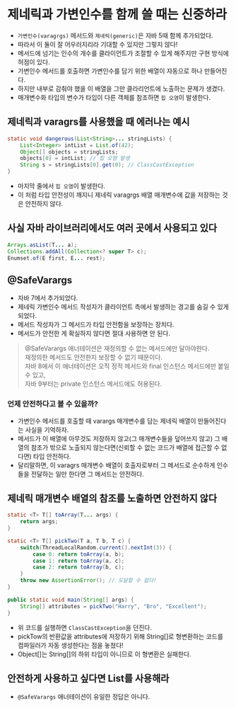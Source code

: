 # 제네릭과 가변인수를 함께 쓸 때는 신중하라

- `가변인수(varagrgs)` 메서드와 `제네릭(generic)`은 자바 5때 함께 추가되었다.
- 따라서 이 둘이 잘 어우러지리라 기대할 수 있지만 그렇지 않다!
- 메서드에 넘기는 인수의 개수를 클라이언트가 조절할 수 있게 해주지만 구현 방식에 허점이 있다.
- 가변인수 메서드를 호출하면 가변인수를 담기 위한 배열이 자동으로 하나 만들어진다.
- 하지만 내부로 감춰야 했을 이 배열을 그만 클라리언트에 노출하는 문제가 생겼다.
- 매개변수화 타입의 변수가 타입이 다른 객체를 참조하면 `힙 오염`이 발생한다.

## 제네릭과 varagrs를 사용했을 때 에러나는 예시
```java
static void dangerous(List<String>... stringLists) {
    List<Integer> intList = List.of(42);
    Object[] objects = stringLists;
    objects[0] = intList; // 힙 오염 발생
    String s = stringLists[0].get(0); // ClassCastException
}
```

- 마지막 줄에서 `힙 오염`이 발생한다.
- 이 처럼 타입 안전성이 깨지니 제네릭 varagrgs 배열 매개변수에 값을 저장하는 것은 안전하지 않다.

## 사실 자바 라이브러리에서도 여러 곳에서 사용되고 있다
```java
Arrays.asList(T... a);
Collections.addAll(Collection<? super T> c);
Enumset.of(E first, E... rest);
```

## @SafeVarargs
- 자바 7에서 추가되었다.
- 제네릭 가변인수 메서드 작성자가 클라이언트 측에서 발생하는 경고를 숨길 수 있게 되었다.
- 메서드 작성자가 그 메서드가 타입 안전함을 보장하는 장치다.
- 메서드가 안전한 게 확실하지 않다면 절대 사용하면 안 된다.
> @SafeVarargs 애너테이션은 재정의할 수 없는 메서드에만 달아야한다.  
> 재정의한 메서드도 안전한지 보장할 수 없기 때문이다.  
> 자바 8에서 이 애너테이션은 오직 정적 메서드와 final 인스턴스 메서드에만 붙일 수 있고,  
> 자바 9부터는 private 인스턴스 메서드에도 허용된다.

### 언제 안전하다고 볼 수 있을까?
- 가변인수 메서드를 호출할 때 varargs 매개변수를 담는 제네릭 배열이 만들어진다는 사실을 기억하자.
- 메서드가 이 배열에 아무것도 저장하지 않고(그 매개변수들을 덮어쓰지 않고) 그 배열의 참조가 밖으로 노출되지 않는다면(신뢰할 수 없는 코드가 배열에 접근할 수 없다면) 타입 안전하다.
- 달리말하면, 이 varagrs 매개변수 배열이 호출자로부터 그 메서드로 순수하게 인수들을 전달하는 일만 한다면 그 메서드는 안전하다.

## 제네릭 매개변수 배열의 참조를 노출하면 안전하지 않다
```java
static <T> T[] toArray(T... args) {
    return args;
}

static <T> T[] pickTwo(T a, T b, T c) {
    switch(ThreadLocalRandom.current().nextInt(3)) {
        case 0: return toArray(a, b);
        case 1: return toArray(a, c);
        case 2: return toArray(b, c);
    }
    throw new AssertionError(); // 도달할 수 없다!
}

public static void main(String[] args) {
    String[] attributes = pickTwo("Harry", "Bro", "Excellent");
}
```

- 위 코드를 실행하면 `ClassCastException`을 던진다.
- pickTow의 반환값을 attributes에 저장하기 위해 String[]로 형변환하는 코드를 컴파일러가 자동 생성한다는 점을 놓쳤다!
- Object[]는 String[]의 하위 타입이 아니므로 이 형변환은 실패한다.

## 안전하게 사용하고 싶다면 List를 사용해라
- `@SafeVarargs` 애너테이션이 유일한 정답은 아니다.
